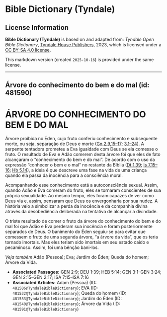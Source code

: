 # Bible Dictionary (Tyndale)

## License Information

**Bible Dictionary (Tyndale)** is based on and adapted from: _Tyndale Open Bible Dictionary_, [Tyndale House Publishers](https://tyndaleopenresources.com/), 2023, which is licensed under a [CC BY-SA 4.0 license](https://creativecommons.org/licenses/by-sa/4.0/legalcode.en).

This markdown version (created `2025-10-16`) is provided under the same license.



--------------------------------

## Árvore do conhecimento do bem e do mal (id: 481590)

ÁRVORE DO CONHECIMENTO DO BEM E DO MAL
======================================

Árvore proibida no Éden, cujo fruto conferiu conhecimento e subsequente morte, ou seja, separação de Deus e morte ([Gn 2\.9,15–17](https://ref.ly/Gen2:9,Gen2:15-Gen2:17); [3\.1–24](https://ref.ly/Gen3:1-Gen3:24)). A serpente tentadora prometeu a Eva igualdade com Deus se ela comesse o fruto. O resultado de Eva e Adão comerem desta árvore foi que eles de fato alcançaram o “conhecimento do bem e do mal”. De acordo com o uso da expressão “conhecer o bem e o mal” no restante da Bíblia ([Dt 1\.39](https://ref.ly/Deut1:39); [Is 7\.15–16](https://ref.ly/Isa7:15-Isa7:16); [Hb 5\.14](https://ref.ly/Heb5:14)), a ideia é que descreve uma fase na vida de uma criança quando ela passa da inocência para a consciência moral.

Acompanhando esse conhecimento está a autoconsciência sexual. Assim, quando Adão e Eva comeram do fruto, eles se tornaram conscientes de sua própria sexualidade. Ao mesmo tempo, eles foram capazes de ver como Deus via e, assim, pensaram que Deus os envergonharia por sua nudez. A história veio a simbolizar a perda da inocência e da companhia divina através da desobediência deliberada na tentativa de alcançar a divindade.

O triste resultado de comer o fruto da árvore do conhecimento do bem e do mal foi que Adão e Eva perderam sua inocência e foram posteriormente separados de Deus. O banimento do Éden seguiu\-se para evitar que comessem o fruto de uma segunda árvore, “a árvore da vida”, que os teria tornado imortais. Mas eles teriam sido imortais em seu estado caído e pecaminoso. Assim, foi uma bênção bani\-los.

*Veja também* Adão (Pessoa); Eva; Jardim do Éden; Queda do homem; Árvore da Vida.

* **Associated Passages:** GEN 2:9; DEU 1:39; HEB 5:14; GEN 3:1–GEN 3:24; GEN 2:15–GEN 2:17; ISA 7:15–ISA 7:16
* **Associated Articles:** Adam (Pessoa) (ID: `481506@TyndaleBibleDictionary`); EVA (ID: `481532@TyndaleBibleDictionary`); Queda do homem (ID: `481533@TyndaleBibleDictionary`); Jardim do Éden (ID: `481540@TyndaleBibleDictionary`); Árvore da Vida (ID: `481591@TyndaleBibleDictionary`)

